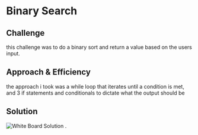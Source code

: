 # Binary Search
<!-- Short summary or background information -->

## Challenge
this challenge was to do a binary sort and return a value based on the users input.

## Approach & Efficiency
the approach i took was a while loop that iterates until a condition is met, and 3 if statements and conditionals to dictate what the output should be

## Solution
![White Board Solution](/assets/array-binary-search.JPG) .
